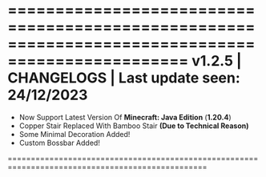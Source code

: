 =================================================================================================
**v1.2.5**                                 **|  CHANGELOGS |**   **Last update seen: 24/12/2023**
=================================================================================================
    
- Now Support Latest Version Of **Minecraft: Java Edition** (**1.20.4**)
- Copper Stair Replaced With Bamboo Stair **(Due to Technical Reason)**
- Some Minimal Decoration Added!
- Custom Bossbar Added!

=================================================================================================